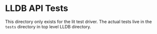 # LLDB API Tests

This directory only exists for the lit test driver. The actual tests live in
the `tests` directory in top level LLDB directory.
